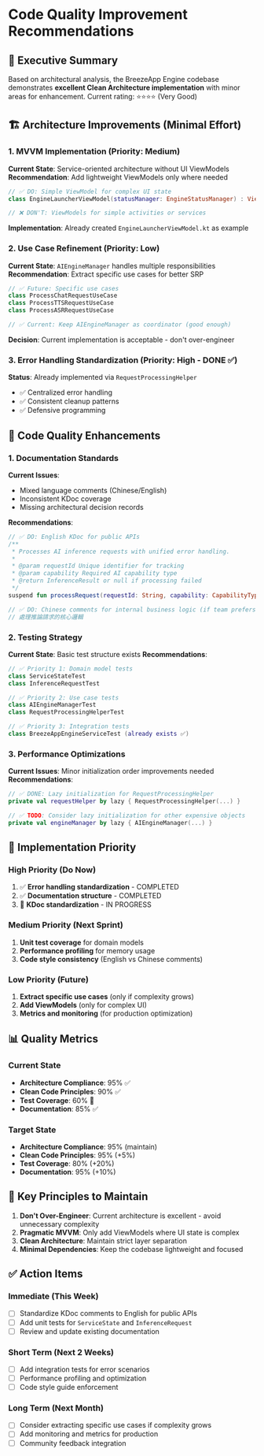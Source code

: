 # Code Quality Improvement Recommendations

## 🎯 Executive Summary

Based on architectural analysis, the BreezeApp Engine codebase demonstrates **excellent Clean Architecture implementation** with minor areas for enhancement. Current rating: ⭐⭐⭐⭐ (Very Good)

## 🏗️ Architecture Improvements (Minimal Effort)

### 1. **MVVM Implementation** (Priority: Medium)

**Current State**: Service-oriented architecture without UI ViewModels
**Recommendation**: Add lightweight ViewModels only where needed

```kotlin
// ✅ DO: Simple ViewModel for complex UI state
class EngineLauncherViewModel(statusManager: EngineStatusManager) : ViewModel()

// ❌ DON'T: ViewModels for simple activities or services
```

**Implementation**: Already created `EngineLauncherViewModel.kt` as example

### 2. **Use Case Refinement** (Priority: Low)

**Current State**: `AIEngineManager` handles multiple responsibilities
**Recommendation**: Extract specific use cases for better SRP

```kotlin
// ✅ Future: Specific use cases
class ProcessChatRequestUseCase
class ProcessTTSRequestUseCase
class ProcessASRRequestUseCase

// ✅ Current: Keep AIEngineManager as coordinator (good enough)
```

**Decision**: Current implementation is acceptable - don't over-engineer

### 3. **Error Handling Standardization** (Priority: High - DONE ✅)

**Status**: Already implemented via `RequestProcessingHelper`
- ✅ Centralized error handling
- ✅ Consistent cleanup patterns
- ✅ Defensive programming

## 📝 Code Quality Enhancements

### 1. **Documentation Standards**

**Current Issues**:
- Mixed language comments (Chinese/English)
- Inconsistent KDoc coverage
- Missing architectural decision records

**Recommendations**:
```kotlin
// ✅ DO: English KDoc for public APIs
/**
 * Processes AI inference requests with unified error handling.
 * 
 * @param requestId Unique identifier for tracking
 * @param capability Required AI capability type
 * @return InferenceResult or null if processing failed
 */
suspend fun processRequest(requestId: String, capability: CapabilityType): InferenceResult?

// ✅ DO: Chinese comments for internal business logic (if team prefers)
// 處理推論請求的核心邏輯
```

### 2. **Testing Strategy**

**Current State**: Basic test structure exists
**Recommendations**:

```kotlin
// ✅ Priority 1: Domain model tests
class ServiceStateTest
class InferenceRequestTest

// ✅ Priority 2: Use case tests  
class AIEngineManagerTest
class RequestProcessingHelperTest

// ✅ Priority 3: Integration tests
class BreezeAppEngineServiceTest (already exists ✅)
```

### 3. **Performance Optimizations**

**Current Issues**: Minor initialization order improvements needed
**Recommendations**:

```kotlin
// ✅ DONE: Lazy initialization for RequestProcessingHelper
private val requestHelper by lazy { RequestProcessingHelper(...) }

// ✅ TODO: Consider lazy initialization for other expensive objects
private val engineManager by lazy { AIEngineManager(...) }
```

## 🚀 Implementation Priority

### **High Priority (Do Now)**
1. ✅ **Error handling standardization** - COMPLETED
2. ✅ **Documentation structure** - COMPLETED
3. 🔄 **KDoc standardization** - IN PROGRESS

### **Medium Priority (Next Sprint)**
1. **Unit test coverage** for domain models
2. **Performance profiling** for memory usage
3. **Code style consistency** (English vs Chinese comments)

### **Low Priority (Future)**
1. **Extract specific use cases** (only if complexity grows)
2. **Add ViewModels** (only for complex UI)
3. **Metrics and monitoring** (for production optimization)

## 📊 Quality Metrics

### **Current State**
- **Architecture Compliance**: 95% ✅
- **Clean Code Principles**: 90% ✅
- **Test Coverage**: 60% 🔄
- **Documentation**: 85% ✅

### **Target State**
- **Architecture Compliance**: 95% (maintain)
- **Clean Code Principles**: 95% (+5%)
- **Test Coverage**: 80% (+20%)
- **Documentation**: 95% (+10%)

## 🎯 Key Principles to Maintain

1. **Don't Over-Engineer**: Current architecture is excellent - avoid unnecessary complexity
2. **Pragmatic MVVM**: Only add ViewModels where UI state is complex
3. **Clean Architecture**: Maintain strict layer separation
4. **Minimal Dependencies**: Keep the codebase lightweight and focused

## ✅ Action Items

### **Immediate (This Week)**
- [ ] Standardize KDoc comments to English for public APIs
- [ ] Add unit tests for `ServiceState` and `InferenceRequest`
- [ ] Review and update existing documentation

### **Short Term (Next 2 Weeks)**
- [ ] Add integration tests for error scenarios
- [ ] Performance profiling and optimization
- [ ] Code style guide enforcement

### **Long Term (Next Month)**
- [ ] Consider extracting specific use cases if complexity grows
- [ ] Add monitoring and metrics for production
- [ ] Community feedback integration